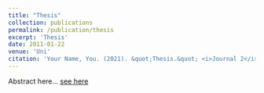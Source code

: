 ```yaml
---
title: "Thesis"
collection: publications
permalink: /publication/thesis
excerpt: 'Thesis'
date: 2011-01-22
venue: 'Uni'
citation: 'Your Name, You. (2021). &quot;Thesis.&quot; <i>Journal 2</i>. 1(3).'
---
```


Abstract here... [see here]()